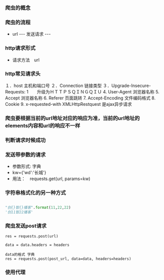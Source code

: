 ### 爬虫的概念

### 爬虫的流程
 - url --- 发送请求 --- 

### http请求形式
 - 请求方法　url　
 
### http常见请求头
１．host 主机和端口号
２．Connection 链接类型
３．Upgrade-Insecure-Requests: 1　　升级为ＨＴＴＰＳＱＩＮＧＱＩＵ
4. User-Agent  浏览器名称
5. Accept  浏览器名称 
6. Referer 页面跳转
7. Accept-Encoding 文件编码格式
8. Cookie 
9. x-requested-with XMLHttpRestquest 是ajax异步请求

### 爬虫要根据当前的url地址对应的响应为准，当前的url地址的elements内容和url的响应不一样

### 判断请求时候成功


### 发送带参数的请求
 - 参数形式: 字典
 - kw={'wd':'长城'}
 - 用法：　requests.get(url, params=kw)
 
### 字符串格式化的另一种方式
```python

"创{}智{}播客".format(11,22,22)
'创11智22播客'

```

### 爬虫发送post请求
```
res = requests.post(url)

data = data.headers = headers

data的格式 字典
res = requests.post(post_url, data=data, headers=headers)

```

### 使用代理



 
 
 
 
 
 
 
 
 
 
